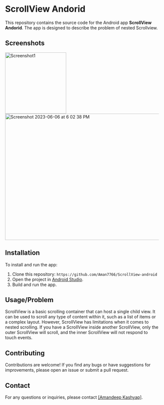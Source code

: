  <h1>ScrollView Andorid</h1>
  <p>
        This repository contains the source code for the Android app <strong>ScrollView Andorid</strong>.
        The app is designed to describe the problem of nested Scrollview.
    </p>
    <h2>Screenshots</h2>
    <div class="screenshot">
  <img width="200" alt="Screenshot1" src="https://github.com/Aman7766/ScrollView-android/assets/51900622/7b26ec36-e8b9-4b30-8ff8-19f6f3070199"> 
  <img width="700" height="413" alt="Screenshot 2023-06-06 at 6 02 38 PM" src="https://github.com/Aman7766/ScrollView-android/assets/51900622/05a71de8-08cd-4ee6-91a8-1744aed48bd6">
</div>
    <div class="screenshot">
 </div>
    <h2>Installation</h2>
    <p>
        To install and run the app:
    </p>
    <ol>
        <li>Clone this repository: <code>https://github.com/Aman7766/ScrollView-android</code></li>
        <li>Open the project in <a href="https://developer.android.com/studio">Android Studio</a>.</li>
        <li>Build and run the app.</li>
    </ol>
    <h2>Usage/Problem</h2>
    <p>
        ScrollView is a basic scrolling container that can host a single child view. It can be used to scroll any type of content within it, such as a list of items or a complex layout. However, ScrollView has limitations when it comes to nested scrolling. If you have a ScrollView inside another ScrollView, only the outer ScrollView will scroll, and the inner ScrollView will not respond to touch events.
    </p>
    <h2>Contributing</h2>
    <p>
        Contributions are welcome! If you find any bugs or have suggestions for improvements,
        please open an issue or submit a pull request.
    </p>
    <h2>Contact</h2>
    <p>
        For any questions or inquiries, please contact <a href="mailto:[amankumar283@gmail.com]">[Amandeep Kashyap]</a>.
    </p>


